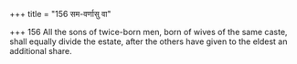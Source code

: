 +++
title = "156 सम-वर्णासु वा"

+++
156	All the sons of twice-born men, born of wives of the same caste, shall equally divide the estate, after the others have given to the eldest an additional share.
